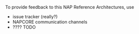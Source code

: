 To provide feedback to this NAP Reference Architectures, use

- issue tracker (really?)
- NAPCORE communication channels
- ???? TODO
